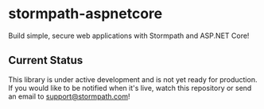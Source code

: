 # stormpath-aspnetcore
 Build simple, secure web applications with Stormpath and ASP.NET Core!

## Current Status
This library is under active development and is not yet ready for production. If you would like to be notified when it's live, watch this repository or send an email to support@stormpath.com!
